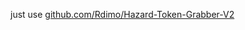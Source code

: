 just use [github.com/Rdimo/Hazard-Token-Grabber-V2](https://github.com/Rdimo/Hazard-Token-Grabber-V2)
